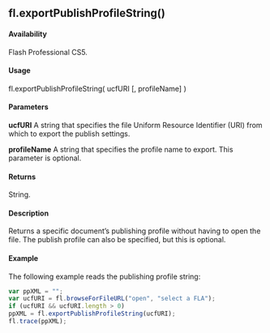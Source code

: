 ## fl.exportPublishProfileString()

#### Availability

Flash Professional CS5.

#### Usage

fl.exportPublishProfileString( ucfURI [, profileName] )

#### Parameters

**ucfURI** A string that specifies the file Uniform Resource Identifier (URI) from which to export the publish settings.

**profileName** A string that specifies the profile name to export. This parameter is optional.

#### Returns

String.

#### Description

Returns a specific document’s publishing profile without having to open the file. The publish profile can also be specified, but this is optional.

#### Example

The following example reads the publishing profile string:
```javascript
var ppXML = "";
var ucfURI = fl.browseForFileURL("open", "select a FLA");
if (ucfURI && ucfURI.length > 0)
ppXML = fl.exportPublishProfileString(ucfURI);
fl.trace(ppXML);

```